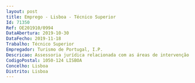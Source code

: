 ```yaml
--- 
layout: post
title: Emprego - Lisboa - Técnico Superior
Id: 71350
Ref: OE201910/0994
DataAbertura: 2019-10-30
DataFecho: 2019-11-18
Trabalho: Técnico Superior
Empregador: Turismo de Portugal, I.P.
Descricao: Assessoria jurídica relacionada com as áreas de intervenção do Turismo de Portugal, I.P, acompanhamento de todas as matérias, com especial incidência nas seguintes   Gestão e acompanhamento dos financiamentos concedidos ao abrigo dos instrumentos de apoio financeiro geridos por este instituto   Elaboração de projetos de regulamentos para a concessão de apoios financeiros ao investimento no turismo   Elaboração de clausulados contratuais   Análise e instrução de reclamações e recursos administrativos   Análise e propostas de decisão em matérias de gestão dos sistemas de incentivos.
CodigoPostal: 1050-124 LISBOA
Concelho: Lisboa
Distrito: Lisboa
--- 
```

